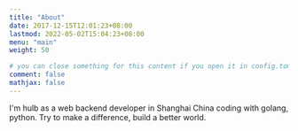 ```yaml
---
title: "About"
date: 2017-12-15T12:01:23+08:00
lastmod: 2022-05-02T15:04:23+08:00
menu: "main"
weight: 50

# you can close something for this content if you open it in config.toml.
comment: false
mathjax: false
---
```


I'm hulb as a web backend developer in Shanghai China coding with golang, python. Try to make a difference, build a better world.